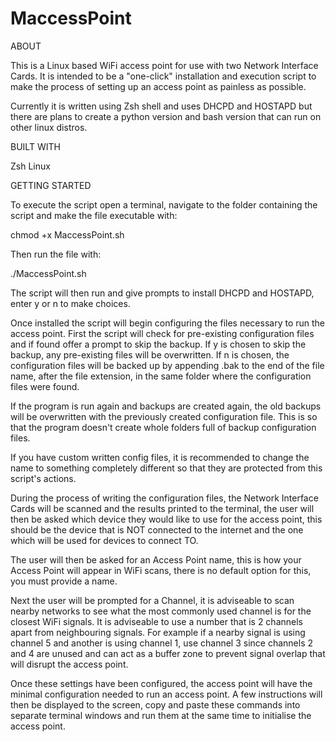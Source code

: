 # MaccessPoint

ABOUT

This is a Linux based WiFi access point for use with two Network Interface Cards.
It is intended to be a "one-click" installation and execution script to make the
process of setting up an access point as painless as possible.

Currently it is written using Zsh shell and uses DHCPD and HOSTAPD but there are
plans to create a python version and bash version that can run on other linux distros.

BUILT WITH

Zsh Linux

GETTING STARTED

To execute the script open a terminal, navigate to the folder containing the script
and make the file executable with:

chmod +x MaccessPoint.sh

Then run the file with:

 ./MaccessPoint.sh

The script will then run and give prompts to install DHCPD and HOSTAPD, enter y or n
to make choices.

Once installed the script will begin configuring the files necessary to run the access
point. First the script will check for pre-existing configuration files and if found
offer a prompt to skip the backup. If y is chosen to skip the backup, any pre-existing
files will be overwritten. If n is chosen, the configuration files will be backed up
by appending .bak to the end of the file name, after the file extension, in the same
folder where the configuration files were found.

If the program is run again and backups are created again, the old backups will be
overwritten with the previously created configuration file. This is so that the program
doesn't create whole folders full of backup configuration files.

If you have custom written config files, it is recommended to change the name to
something completely different so that they are protected from this script's actions.

During the process of writing the configuration files, the Network Interface Cards will
be scanned and the results printed to the terminal, the user will then be asked which 
device they would like to use for the access point, this should be the device that is NOT
connected to the internet and the one which will be used for devices to connect TO.

The user will then be asked for an Access Point name, this is how your Access Point will
appear in WiFi scans, there is no default option for this, you must provide a name.

Next the user will be prompted for a Channel, it is adviseable to scan nearby networks to 
see what the most commonly used channel is for the closest WiFi signals. It is adviseable
to use a number that is 2 channels apart from neighbouring signals. For example if a nearby
signal is using channel 5 and another is using channel 1, use channel 3 since channels 2 and
4 are unused and can act as a buffer zone to prevent signal overlap that will disrupt the
access point.

Once these settings have been configured, the access point will have the minimal configuration
needed to run an access point. A few instructions will then be displayed to the screen, copy and
paste these commands into separate terminal windows and run them at the same time to initialise
the access point.


